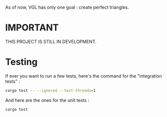 As of now, VGL has only one goal : create perfect triangles.

# IMPORTANT

THIS PROJECT IS STILL IN DEVELOPMENT. 

# Testing

If ever you want to run a few tests, here's the command for the "integration tests" : 

```bash
cargo test -- --ignored --test-threads=1
```

And here are the ones for the unit tests : 

```bash
cargo test
```
